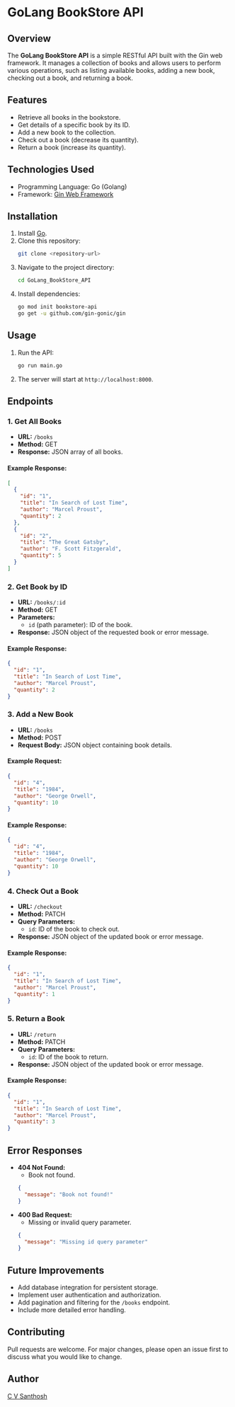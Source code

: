 # GoLang BookStore API

## Overview
The **GoLang BookStore API** is a simple RESTful API built with the Gin web framework. It manages a collection of books and allows users to perform various operations, such as listing available books, adding a new book, checking out a book, and returning a book.

## Features
- Retrieve all books in the bookstore.
- Get details of a specific book by its ID.
- Add a new book to the collection.
- Check out a book (decrease its quantity).
- Return a book (increase its quantity).

## Technologies Used
- Programming Language: Go (Golang)
- Framework: [Gin Web Framework](https://github.com/gin-gonic/gin)

## Installation
1. Install [Go](https://golang.org/dl/).
2. Clone this repository:
   ```bash
   git clone <repository-url>
   ```
3. Navigate to the project directory:
   ```bash
   cd GoLang_BookStore_API
   ```
4. Install dependencies:
   ```bash
   go mod init bookstore-api
   go get -u github.com/gin-gonic/gin
   ```

## Usage
1. Run the API:
   ```bash
   go run main.go
   ```
2. The server will start at `http://localhost:8000`.

## Endpoints

### 1. **Get All Books**
- **URL:** `/books`
- **Method:** GET
- **Response:** JSON array of all books.

#### Example Response:
```json
[
  {
    "id": "1",
    "title": "In Search of Lost Time",
    "author": "Marcel Proust",
    "quantity": 2
  },
  {
    "id": "2",
    "title": "The Great Gatsby",
    "author": "F. Scott Fitzgerald",
    "quantity": 5
  }
]
```

### 2. **Get Book by ID**
- **URL:** `/books/:id`
- **Method:** GET
- **Parameters:**
  - `id` (path parameter): ID of the book.
- **Response:** JSON object of the requested book or error message.

#### Example Response:
```json
{
  "id": "1",
  "title": "In Search of Lost Time",
  "author": "Marcel Proust",
  "quantity": 2
}
```

### 3. **Add a New Book**
- **URL:** `/books`
- **Method:** POST
- **Request Body:** JSON object containing book details.

#### Example Request:
```json
{
  "id": "4",
  "title": "1984",
  "author": "George Orwell",
  "quantity": 10
}
```

#### Example Response:
```json
{
  "id": "4",
  "title": "1984",
  "author": "George Orwell",
  "quantity": 10
}
```

### 4. **Check Out a Book**
- **URL:** `/checkout`
- **Method:** PATCH
- **Query Parameters:**
  - `id`: ID of the book to check out.
- **Response:** JSON object of the updated book or error message.

#### Example Response:
```json
{
  "id": "1",
  "title": "In Search of Lost Time",
  "author": "Marcel Proust",
  "quantity": 1
}
```

### 5. **Return a Book**
- **URL:** `/return`
- **Method:** PATCH
- **Query Parameters:**
  - `id`: ID of the book to return.
- **Response:** JSON object of the updated book or error message.

#### Example Response:
```json
{
  "id": "1",
  "title": "In Search of Lost Time",
  "author": "Marcel Proust",
  "quantity": 3
}
```

## Error Responses
- **404 Not Found:**
  - Book not found.
  ```json
  {
    "message": "Book not found!"
  }
  ```
- **400 Bad Request:**
  - Missing or invalid query parameter.
  ```json
  {
    "message": "Missing id query parameter"
  }
  ```

## Future Improvements
- Add database integration for persistent storage.
- Implement user authentication and authorization.
- Add pagination and filtering for the `/books` endpoint.
- Include more detailed error handling.

## Contributing
Pull requests are welcome. For major changes, please open an issue first to discuss what you would like to change.

## Author
[C V Santhosh](https://github.com/Santhoshcv19)

